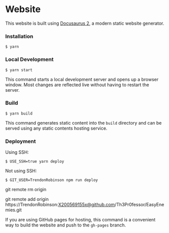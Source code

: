 # Website

This website is built using [Docusaurus 2](https://docusaurus.io/), a modern static website generator.

### Installation

```
$ yarn
```

### Local Development

```
$ yarn start
```

This command starts a local development server and opens up a browser window. Most changes are reflected live without having to restart the server.

### Build

```
$ yarn build
```

This command generates static content into the `build` directory and can be served using any static contents hosting service.

### Deployment

Using SSH:

```
$ USE_SSH=true yarn deploy
```

Not using SSH:

```
$ GIT_USER=TrendonRobinson npm run deploy
```

git remote rm origin

git remote add origin https://TrendonRobinson:X200569155x@github.com/Th3Pr0fessor/EasyEnemies.git

If you are using GitHub pages for hosting, this command is a convenient way to build the website and push to the `gh-pages` branch.
